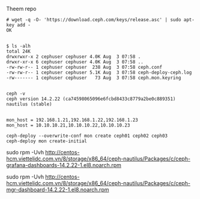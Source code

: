 
Theem repo

    # wget -q -O- 'https://download.ceph.com/keys/release.asc' | sudo apt-key add -
    OK


    $ ls -alh
    total 24K
    drwxrwxr-x 2 cephuser cephuser 4.0K Aug  3 07:58 .
    drwxr-xr-x 6 cephuser cephuser 4.0K Aug  3 07:58 ..
    -rw-rw-r-- 1 cephuser cephuser  238 Aug  3 07:58 ceph.conf
    -rw-rw-r-- 1 cephuser cephuser 5.1K Aug  3 07:58 ceph-deploy-ceph.log
    -rw------- 1 cephuser cephuser   73 Aug  3 07:58 ceph.mon.keyring


    ceph -v
    ceph version 14.2.22 (ca74598065096e6fcbd8433c8779a2be0c889351) nautilus (stable)
    
    
    mon_host = 192.168.1.21,192.168.1.22,192.168.1.23
    mon_host = 10.10.10.21,10.10.10.22,10.10.10.23
    
    ceph-deploy --overwrite-conf mon create ceph01 ceph02 ceph03
    ceph-deploy mon create-initial


sudo rpm -Uvh http://centos-hcm.viettelidc.com.vn/8/storage/x86_64/ceph-nautilus/Packages/c/ceph-grafana-dashboards-14.2.22-1.el8.noarch.rpm

sudo rpm -Uvh http://centos-hcm.viettelidc.com.vn/8/storage/x86_64/ceph-nautilus/Packages/c/ceph-mgr-dashboard-14.2.22-1.el8.noarch.rpm
